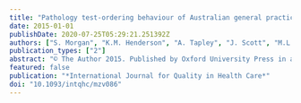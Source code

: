 ```yaml
---
title: "Pathology test-ordering behaviour of Australian general practice trainees: A cross-sectional analysis"
date: 2015-01-01
publishDate: 2020-07-25T05:29:21.251392Z
authors: ["S. Morgan", "K.M. Henderson", "A. Tapley", "J. Scott", "M.L. Van Driel", "N.A. Spike", "L.A. Mcarthur", "A.R. Davey", "C. Oldmeadow", "J. Ball", "P.J. Magin"]
publication_types: ["2"]
abstract: "© The Author 2015. Published by Oxford University Press in association with the International Society for Quality in Health Care; all rights reserved. Objective: In the context of increasing over-testing and the implications for patient safety, to establish the prevalence and nature of pathology test-ordering of GP trainees, and to describe the associations of this test-ordering. Design: A cross-sectional analysis of data from the Registrar Clinical Encounters in Training (ReCEnT) cohort study. Setting: Five of Australia's 17 general practice regional training providers, encompassing urban-tovery remote practices. Participants: GP trainees. Main Outcome Measure(s): The number of pathology tests ordered per problem/diagnosis managed. Results: A total of 856 individual trainees (response rate 95.2%) contributed data from 1832 traineeterms, 108 759 encounters and 169 304 problems. Pathology test-ordering prevalence was 79.3 tests (95% CI: 78.8-79.8) per 100 encounters, 50.9 (95% CI: 50.6-51.3) per 100 problems, and at least 1 test was requested in 22.4% of consultations. Most commonly ordered was full blood count (6.1 per 100 problems). The commonest problem prompting test-ordering was 'check-up' (18.6%). Test-ordering was significantly associated, on multivariable analysis, with the trainee having worked at the practice previously; the patient being adult, male and new to both trainee and practice; the practice being urban; the problem/diagnosis being new; imaging being ordered; referral being made and followup being arranged. Trainees were significantly less likely to order tests for problems/diagnoses for which they had sought in-consultation information or advice. Conclusions: Compared with the established GPs, trainees order more pathology tests per consultation and per problem managed, and in a higher proportion of consultations. Our findings will inform educational policy to enhance quality and safety in general practice training."
featured: false
publication: "*International Journal for Quality in Health Care*"
doi: "10.1093/intqhc/mzv086"
---
```


